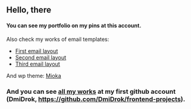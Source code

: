 ## Hello, there

#### You can see my portfolio on my pins at this account.


Also check my works of email templates:
- [First email layout](https://github.com/Lokusok/email-template-1)
- [Second email layout](https://github.com/Lokusok/email-template-2)
- [Third email layout](https://github.com/Lokusok/email-template-3)

And wp theme: [Mioka](https://github.com/Lokusok/mioka-wp-theme)

### And you can see [all my works](https://github.com/DmiDrok/frontend-projects) at my first github account (DmiDrok, https://github.com/DmiDrok/frontend-projects).
